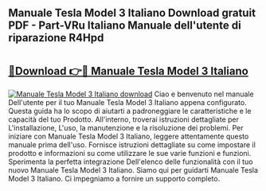 ## Manuale Tesla Model 3 Italiano Download gratuit PDF - Part-VRu Italiano Manuale dell'utente di riparazione R4Hpd

# <h2><a href="http://dfel32.blite.top/?on=Manuale+Tesla+Model+3+Italiano">🔗Download 👉🔴 Manuale Tesla Model 3 Italiano</a></h2>

[![Manuale Tesla Model 3 Italiano download](https://i.imgur.com/lujVjoI.png)](http://dfel32.blite.top/?on=Manuale+Tesla+Model+3+Italiano)
Ciao e benvenuto nel manuale Dell'utente per il tuo Manuale Tesla Model 3 Italiano appena configurato. Questa guida ha lo scopo di aiutarti a padroneggiare le caratteristiche e le capacità del tuo Prodotto. All'interno, troverai istruzioni dettagliate per L'installazione, L'uso, la manutenzione e la risoluzione dei problemi. Per iniziare con Manuale Tesla Model 3 Italiano, leggere attentamente questo manuale prima dell'uso. Fornisce istruzioni dettagliate su come impostare il prodotto e informazioni su come utilizzare le sue varie funzioni e funzioni. Sperimenta la perfetta integrazione Dell'elenco delle funzionalità con il tuo nuovo Manuale Tesla Model 3 Italiano. Siamo qui per guidarti Manuale Tesla Model 3 Italiano. Ci impegniamo a fornire un supporto completo.

